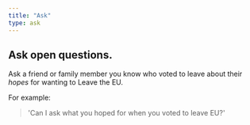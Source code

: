 ```yaml
---
title: "Ask"
type: ask
---
```


## Ask open questions.

Ask a friend or family member you know who voted to leave about their *hopes* for wanting to Leave the EU.

For example:

> 'Can I ask what you hoped for when you voted to leave EU?'
